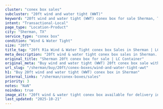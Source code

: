 ```yaml
---
cluster: "conex box sales"
subcluster: "20ft wind and water tight (WWT)"
keyword: "20ft wind and water tight (WWT) conex box for sale Sherman, TX"
intent: "Transactional-Local"
page_type: "Location-Product"
city: "Sherman, TX"
service_type: "conex box"
condition: "Wind & Water Tight"
size: "20ft"
title_tag: "20ft R1a Wind & Water Tight conex box Sales in Sherman | LC Container"
meta_description: "20ft wind & water tight conex box sales in Sherman. Fast delivery, competitive pricing. Serving conex boxes area. Quote ID: QUI. Call (214) 524-4168 for your free quote today."
original_title: "Sherman 20ft conex box for sale | LC Container"
original_meta: "Buy wind and water tight (WWT) 20ft conex box sale with local delivery in Sherman, TX. LC Container — local Since 2003. Request a fast quote today."
url_slug: "/sherman/buy/20ft/conex-boxes/wind-and-water-tight-wwt"
h1: "Buy 20ft wind and water tight (WWT) conex box in Sherman"
internal_links: "/sherman/conex-boxes/sales"
priority: 3
notes: "NaN"
noindex: true
image_alt: "20ft wind & water tight conex box available for delivery in Sherman"
last_updated: "2025-10-21"
---
```


<!-- TODO: Add unique city/inventory copy, images, and internal links here. -->
